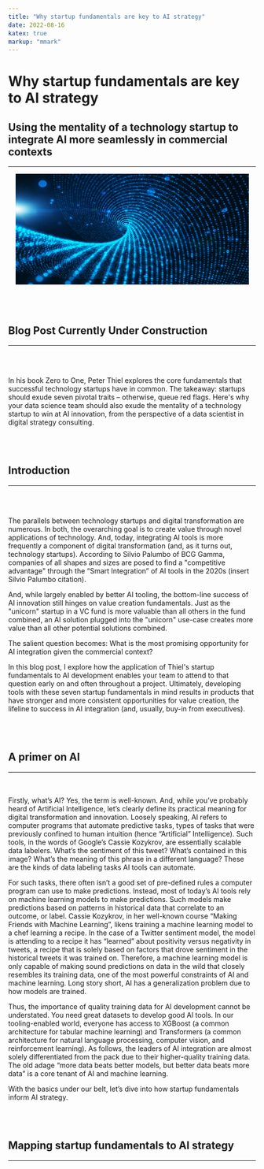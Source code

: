 ```yaml
---
title: "Why startup fundamentals are key to AI strategy"
date: 2022-08-16
katex: true
markup: "mmark"
---
```



# Why startup fundamentals are key to AI strategy

## Using the mentality of a technology startup to integrate AI more seamlessly in commercial contexts
---

<p align="center"> <img src="/posts/blog_AI_image_2.jpeg"/ width = "475" height = "225"> </p>

<br><br>

## Blog Post Currently Under Construction 

---

<br><br>

In his book Zero to One, Peter Thiel explores the core fundamentals that successful technology startups have in common. The takeaway: startups should exude seven pivotal traits – otherwise, queue red flags. Here's why your data science team should also exude the mentality of a technology startup to win at AI innovation, from the perspective of a data scientist in digital strategy consulting.

<br><br>

## Introduction
---

<br><br>

The parallels between technology startups and digital transformation are numerous. In both, the overarching goal is to create value through novel applications of technology. And, today, integrating AI tools is more frequently a component of digital transformation (and, as it turns out, technology startups). According to Silvio Palumbo of BCG Gamma, companies of all shapes and sizes are posed to find a "competitive advantage" through the “Smart Integration” of AI tools in the 2020s (insert Silvio Palumbo citation). 

And, while largely enabled by better AI tooling, the bottom-line success of AI innovation still hinges on value creation fundamentals. Just as the "unicorn" startup in a VC fund is more valuable than all others in the fund combined, an AI solution plugged into the "unicorn" use-case creates more value than all other potential solutions combined. 

The salient question becomes: What is the most promising opportunity for AI integration given the commercial context? 

In this blog post, I explore how the application of Thiel's startup fundamentals to AI development enables your team to attend to that question early on and often throughout a project. Ultimately, developing tools with these seven startup fundamentals in mind results in products that have stronger and more consistent opportunities for value creation, the lifeline to success in AI integration (and, usually, buy-in from executives).

<br><br>
## A primer on AI 
---
<br><br>
Firstly, what’s AI? Yes, the term is well-known. And, while you’ve probably heard of Artificial Intelligence, let’s clearly define its practical meaning for digital transformation and innovation. Loosely speaking, AI refers to computer programs that automate predictive tasks, types of tasks that were previously confined to human intuition (hence “Artificial” Intelligence). Such tools, in the words of Google’s Cassie Kozykrov, are essentially scalable data labelers. What’s the sentiment of this tweet? What’s contained in this image? What’s the meaning of this phrase in a different language? These are the kinds of data labeling tasks AI tools can automate. 

For such tasks, there often isn’t a good set of pre-defined rules a computer program can use to make predictions. Instead, most of today’s AI tools rely on machine learning models to make predictions. Such models make predictions based on patterns in historical data that correlate to an outcome, or label. Cassie Kozykrov, in her well-known course “Making Friends with Machine Learning”, likens training a machine learning model to a chef learning a recipe. In the case of a Twitter sentiment model, the model is attending to a recipe it has “learned” about positivity versus negativity in tweets, a recipe that is solely based on factors that drove sentiment in the historical tweets it was trained on. Therefore, a machine learning model is only capable of making sound predictions on data in the wild that closely resembles its training data, one of the most powerful constraints of AI and machine learning. Long story short, AI has a generalization problem due to how models are trained. 

Thus, the importance of quality training data for AI development cannot be understated. You need great datasets to develop good AI tools. In our tooling-enabled world, everyone has access to XGBoost (a common architecture for tabular machine learning) and Transformers (a common architecture for natural language processing, computer vision, and reinforcement learning). As follows, the leaders of AI integration are almost solely differentiated from the pack due to their higher-quality training data. The old adage “more data beats better models, but better data beats more data” is a core tenant of AI and machine learning. 

With the basics under our belt, let’s dive into how startup fundamentals inform AI strategy. 

<br><br>
## Mapping startup fundamentals to AI strategy
---
<br><br>
